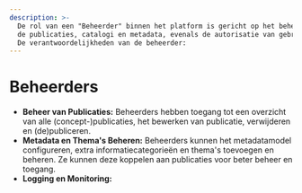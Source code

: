 ```yaml
---
description: >-
  De rol van een "Beheerder" binnen het platform is gericht op het beheren van
  de publicaties, catalogi en metadata, evenals de autorisatie van gebruikers.
  De verantwoordelijkheden van de beheerder:
---
```


# Beheerders

* **Beheer van Publicaties:** Beheerders hebben toegang tot een overzicht van alle (concept-)publicaties, het bewerken van publicatie, verwijderen en (de)publiceren.&#x20;
* **Metadata en Thema's Beheren:** Beheerders kunnen het metadatamodel configureren, extra informatiecategorieën en thema's toevoegen en beheren. Ze kunnen deze koppelen aan publicaties voor beter beheer en toegang.
* **Logging en Monitoring:**
